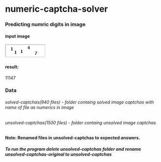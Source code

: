 # numeric-captcha-solver
### Predicting numric digits in image
#### input image
![image](https://raw.githubusercontent.com/karatuno/numeric-captcha-solver//master/unsolved-captchas/electoral-captchas/11147.png)
#### result:
11147

### Data
###### solved-captchas(940 files) - folder containg solved image captchas with name of file as numerics in image
###### unsolved-captchas(1500 files) - folder containg unsolved image captchas

#### Note: Renamed files in unsolved-captchas to expected answers.
##### To run the program delete unsolved-captchas folder and rename unsolved-captchas-original to unsolved-captchas
